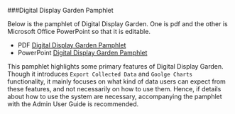 ###Digital Display Garden Pamphlet

Below is the pamphlet of Digital Display Garden. One is pdf and the other is Microsoft Office PowerPoint so that it is editable.

* PDF [Digital Display Garden Pamphlet](/Documentation/Pamphlet/DigitalDisplayGardenPamphlet.pdf)
* PowerPoint [Digital Display Garden Pamphlet](/Documentation/Pamphlet/DigitalDisplayGardenPamphlet.pptx)

This pamphlet highlights some primary features of Digital Display Garden. Though it introduces `Export Collected Data` and `Goolge Charts` functionality, it mainly focuses on what kind of data users can expect from these features, and not necessarily on how to use them. Hence, if details about how to use the system are necessary, accompanying the pamphlet with the Admin User Guide is recommended.